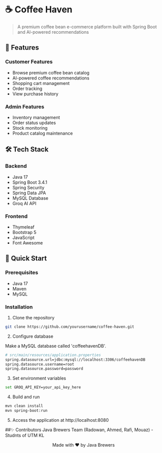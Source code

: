 # ☕ Coffee Haven

> A premium coffee bean e-commerce platform built with Spring Boot and AI-powered recommendations

## 🌟 Features

### Customer Features
- Browse premium coffee bean catalog
- AI-powered coffee recommendations
- Shopping cart management
- Order tracking
- View purchase history

### Admin Features
- Inventory management
- Order status updates
- Stock monitoring
- Product catalog maintenance

## 🛠️ Tech Stack

### Backend
- Java 17
- Spring Boot 3.4.1
- Spring Security
- Spring Data JPA 
- MySQL Database
- Groq AI API

### Frontend
- Thymeleaf
- Bootstrap 5
- JavaScript
- Font Awesome


## 🚀 Quick Start

### Prerequisites
- Java 17
- Maven 
- MySQL

### Installation

1. Clone the repository
```bash
git clone https://github.com/yourusername/coffee-haven.git
```

2. Configure database

Make a MySQL database called 'coffeehavenDB'.
```bash
# src/main/resources/application.properties
spring.datasource.url=jdbc:mysql://localhost:3306/coffeehavenDB
spring.datasource.username=root
spring.datasource.password=password
```

3. Set environment variables
```bash
set GROQ_API_KEY=your_api_key_here
```

4. Build and run
```bash
mvn clean install
mvn spring-boot:run
```

5. Access the application at http://localhost:8080

##✨ Contributors
Java Brewers Team (Radowan, Ahmed, Rafi, Mouaz) - Studnts of UTM KL



<p align="center">Made with ❤️ by Java Brewers</p>


